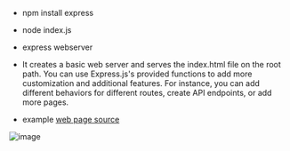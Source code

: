 - npm install express

- node index.js 

- express webserver

- It creates a basic web server and serves the index.html file on the root path. You can use Express.js's provided functions to add more customization and additional features. For instance, you can add different behaviors for different routes, create API endpoints, or add more pages.

- example [web page source](https://github.com/ReFo0/Quiz)

![image](https://github.com/ReFo0/express-webserver/assets/77904942/8572a8f6-8fab-4c11-af16-43b871c35c7c)


